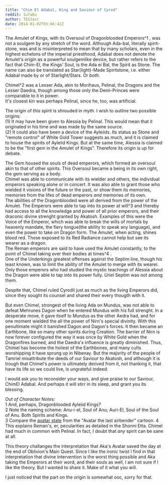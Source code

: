```yaml
---
title: "Chim El Adabal, King and Saviour of Cyrod"
reddit: 1u7abu
author: TESJaxt
date: 2014-01-02T03:04:42Z
---
```


The Amulet of Kings, with its Oversoul of Dragonblooded Emperors^1 , was not a soulgem by any stretch of the word. Although Ada-bal, literally spirit-stone, was and is misinterpreted to mean that by many scholars, even in the highest echelons of the imperial priesthood, Adabal does not denote the Amulet's origin as a powerful soulgemlike device, but rather refers to the fact that Chim-El, the Kings' Soul, is the Ada ei Bal, the Spirit as Stone. The name can also be translated as Star(light)-Made Spiritstone, i.e. either Adabal made by or of Starlight/Stars. Or *both*.    

Chimel^2 was a Lesser Ada, akin to Morihaus, Pelinal, the Dragons and the Lesser Daedra, though among those only the Demi-Princes were comparable to it in power.     
It's closest kin was perhaps Pelinal, since he, too, was artificial.    

The origin of this spirit is shrouded in myth. I wish to outline two possible origins:    
 (1) It may have been given to Alessia by Pelinal. This would mean that it originated in his time and was made by the same source.    
 (2) It could also have been a device of the Ayleiids. Its status as Stone and "remote control" of White Gold Tower suggests as much, and it is claimed to house the spirits of Ayleiid Kings. But at the same time, Alessia is claimed to be the "first gem in the Amulet of Kings". Therefore its origin is up for debate.    

The Gem housed the souls of dead emperors, which formed an oversoul akin to that of other spirits. This Oversoul became a being in its own right, the gem serving as a body.     
Chimel was able to communicate with its wielder and others, the individual emperors speaking alone or in concert. It was also able to grant those who wielded it visions of the future or the past, or show them its memories, memories from the lifes of dead emperors *and* memories  of its own.    
The abilities of the Dragonblooded were all derived from the power of the Amulet. The Emperors were able to tap into its power at will^3 and thereby had access to all the knowledge and power of all prior emperors, and their draconic divine strenght granted by Akatosh. Examples of this were the Voice of the Emperor, which was able to break the wills of mortals by heavenly mandate, the fiery tongue(the ability to speak any language), and even the power to take on Dragon form. The Amulet, when acting, shines blood red. Those exposed to its Red Radiance cannot help but see its wearer as a dragon.    
The Reman emperors are said to have used the Amulet constantly, to the point of Chimel taking over their bodies at times^4 .    
One of the Underkings greatest offenses against the Septim line, though his least known, was to limit the ability of the Amulet to merge with its wearer. Only those emperors who had studied the mystic teachings of Alessia about the Dragon were able to tap into its power fully. Uriel Septim was not among them.         

Despite that, Chimel ruled Cyrodil just as much as the living Emperors did, since they sought its counsel and shared their every thougth with it.    

But even Chimel, strongest of the living Ada on Mundus, was not able to defeat Mehrunes Dagon when he entered Mundus with his full strenght. In a desperate move, it gave itself to Mundus as the other Aedra had, and for one moment wielded the all the power of Nirn's special divinity. With this penultimate might it banished Dagon and Dagon's forces. It then became an Earthbone, like so many other spirits during Creation. The barrier of Nirn is now forever configured the way it was once by White Gold when the Dragonfires burned, and the Daedra's influence is greatly diminished. Thus, Chimel has become the holiest of the Earthbones, and many cults worshipping it have sprung up in Nibenay. But the majority of the people of Tamriel misattribute the deeds of our Saviour to Akatosh, and although it is trough that Chimel's power is ultimately derived from it, not thanking it, that have its life so we could live, is ungrateful indeed.         

I would ask you to reconsider your ways, and give praise to our Saviour, ChimEl Adabal. And perhaps it will stirr in its sleep, and grant you its blessing.

*Out of Character Notes:*    
1 And, perhaps, Dragonblooded Ayleiid Kings?    
2 Note the naming scheme: Anu-i-el, Soul of Anu; Auri-El, Soul of the Soul of Anu. Both Spirits and Kings.     
3 Compare the [avatar state](http://www.youtube.com/watch?feature=player_detailpage&amp;v=rWGMCV0lAZg#t=183) from the "Avatar the last airbender"  cartoon. 
4 This explains Reman's, er, pecularities as detailed in the Shonni Etta. Chimel had much in common with Pelinal. In fact, I doubt that *any* spirit can be sane at all.

This theory challanges the interpretation that Aka's Avatar saved the day at the end of Oblivion's Main Quest. Since I like the ironic twist I find in that interpretation that divine intervention is the worst thing possible and Aka taking the Emperors at their word, and their souls as well, I am not sure if I like the theory. But I wanted to share it. Make of it what you will.

I just noticed that the part on the origin is somewhat ooc, sorry for that.
